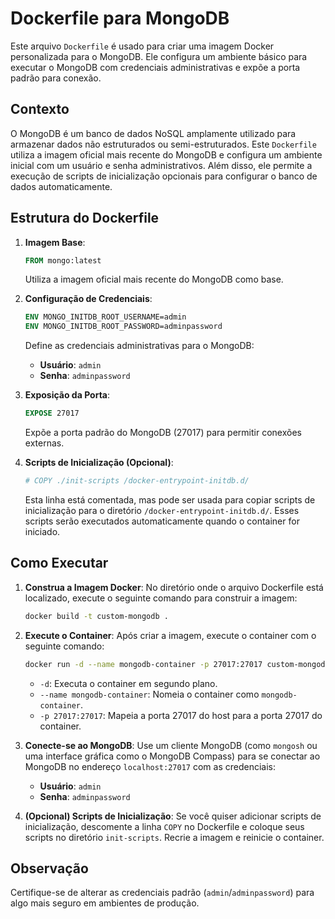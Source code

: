 # Dockerfile para MongoDB

Este arquivo `Dockerfile` é usado para criar uma imagem Docker personalizada para o MongoDB. Ele configura um ambiente básico para executar o MongoDB com credenciais administrativas e expõe a porta padrão para conexão.

## Contexto

O MongoDB é um banco de dados NoSQL amplamente utilizado para armazenar dados não estruturados ou semi-estruturados. Este `Dockerfile` utiliza a imagem oficial mais recente do MongoDB e configura um ambiente inicial com um usuário e senha administrativos. Além disso, ele permite a execução de scripts de inicialização opcionais para configurar o banco de dados automaticamente.

## Estrutura do Dockerfile

1. **Imagem Base**:
   ```dockerfile
   FROM mongo:latest
   ```
   Utiliza a imagem oficial mais recente do MongoDB como base.

2. **Configuração de Credenciais**:
   ```dockerfile
   ENV MONGO_INITDB_ROOT_USERNAME=admin
   ENV MONGO_INITDB_ROOT_PASSWORD=adminpassword
   ```
   Define as credenciais administrativas para o MongoDB:
   - **Usuário**: `admin`
   - **Senha**: `adminpassword`

3. **Exposição da Porta**:
   ```dockerfile
   EXPOSE 27017
   ```
   Expõe a porta padrão do MongoDB (27017) para permitir conexões externas.

4. **Scripts de Inicialização (Opcional)**:
   ```dockerfile
   # COPY ./init-scripts /docker-entrypoint-initdb.d/
   ```
   Esta linha está comentada, mas pode ser usada para copiar scripts de inicialização para o diretório `/docker-entrypoint-initdb.d/`. Esses scripts serão executados automaticamente quando o container for iniciado.

## Como Executar

1. **Construa a Imagem Docker**:
   No diretório onde o arquivo Dockerfile está localizado, execute o seguinte comando para construir a imagem:
   ```bash
   docker build -t custom-mongodb .
   ```

2. **Execute o Container**:
   Após criar a imagem, execute o container com o seguinte comando:
   ```bash
   docker run -d --name mongodb-container -p 27017:27017 custom-mongodb
   ```
   - `-d`: Executa o container em segundo plano.
   - `--name mongodb-container`: Nomeia o container como `mongodb-container`.
   - `-p 27017:27017`: Mapeia a porta 27017 do host para a porta 27017 do container.

3. **Conecte-se ao MongoDB**:
   Use um cliente MongoDB (como `mongosh` ou uma interface gráfica como o MongoDB Compass) para se conectar ao MongoDB no endereço `localhost:27017` com as credenciais:
   - **Usuário**: `admin`
   - **Senha**: `adminpassword`

4. **(Opcional) Scripts de Inicialização**:
   Se você quiser adicionar scripts de inicialização, descomente a linha `COPY` no Dockerfile e coloque seus scripts no diretório `init-scripts`. Recrie a imagem e reinicie o container.

## Observação

Certifique-se de alterar as credenciais padrão (`admin`/`adminpassword`) para algo mais seguro em ambientes de produção.
